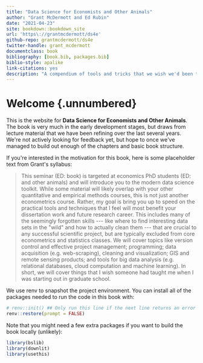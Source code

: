 ```yaml
--- 
title: "Data Science for Economists and Other Animals"
author: "Grant McDermott and Ed Rubin"
date: "2021-04-23"
site: bookdown::bookdown_site
url: 'https\://grantmcdermott/ds4e'
github-repo: grantmcdermott/ds4e
twitter-handle: grant_mcdermott
documentclass: book
bibliography: [book.bib, packages.bib]
biblio-style: apalike
link-citations: yes
description: "A compendium of tools and tricks that we wish we'd been taught in grad school."
---
```


# Welcome {.unnumbered}

This is the website for **Data Science for Economists and Other Animals**. The 
book is very much in the early development stages, but draws from lecture 
material that we have been refining over the last several years. We're not 
actively looking for feedback yet, but hope to once we've managed to build out
enough of the chapters and basic book structure.

If you're interested in the motivation for this book, here is some placeholder text from Grant's syllabus:

> This seminar (ED: book) is targeted at economics PhD students (ED: and other animals) and will introduce you to the modern data science toolkit. While some material will likely overlap with your other quantitative and empirical methods courses, this is not just another econometrics course. Rather, my goal is bring you up to speed on the practical tools and techniques that I feel will most benefit your dissertation work and future research career. This includes many of the seemingly forgotten skills --- like where to find interesting data sets in the "wild" and how to actually clean them --- that are crucial to any successful scientific project, but are typically excluded from core econometrics and statistics classes. We will cover topics like version control and effective project management; programming; data acquisition (e.g. web-scraping), cleaning and visualization; GIS and remote sensing products; and tools for big data analysis (e.g. relational databases, cloud computation and machine learning). In short, we will cover things that I wish someone had taught me when I was starting out in graduate school.

We use renv to snapshot the project environment. You can install all of the 
packages needed to run the code in this book with:


```r
# renv::init() ## Only run this line if the next line returns an error
renv::restore(prompt = FALSE)
```

Note that you might need a few extra packages if you want to build the book locally (unlikely):


```r
library(bslib)
library(downlit)
library(usethis)
```



